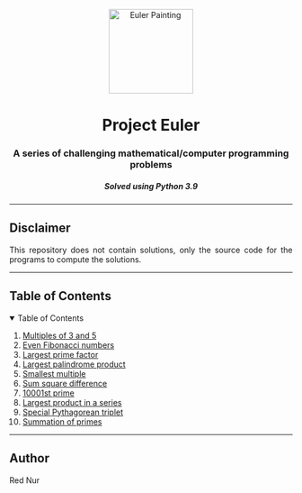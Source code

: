 <p align="center"> 
  <img src="https://projecteuler.net/images/clipart/euler_portrait.png" alt="Euler Painting" height="150px"/>
</p>

<h1 align="center"> Project Euler </h1>
<h3 align="center"> A series of challenging mathematical/computer programming problems </h3>
<h5 align="center"> Solved using Python 3.9 </h5>


-----------------------------------------------------

<h2 id="Disclaimer"> Disclaimer </h2>

<p align="justify"> 
  This repository does not contain solutions, only the source code for the programs to compute the solutions.
</p>

-----------------------------------------------------

<!-- TABLE OF CONTENTS -->
<h2 id="table-of-contents">Table of Contents</h2>

<details open="open">
  <summary>Table of Contents</summary>
  <ol>
    <li><a href="1/">Multiples of 3 and 5</a></li>
    <li><a href="2/">Even Fibonacci numbers</a></li>
    <li><a href="3/">Largest prime factor</a></li>
    <li><a href="4/">Largest palindrome product</a></li>
    <li><a href="5/">Smallest multiple</a></li>
    <li><a href="6/">Sum square difference</a></li>
    <li><a href="7/">10001st prime</a></li>
    <li><a href="8/">Largest product in a series</a></li>
    <li><a href="9/">Special Pythagorean triplet</a></li>
    <li><a href="10/">Summation of primes</a></li>

  </ol>
</details>

-----------------------------------------------------

<h2 id="Author"> Author </h2>

<p align="justify"> 
  Red Nur
</p>